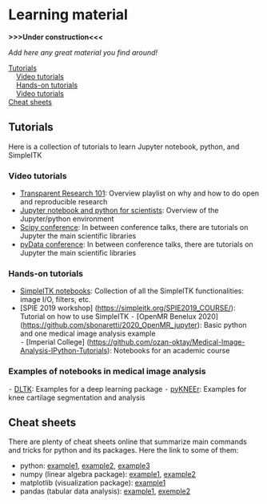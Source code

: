 # Learning material

**>>>Under construction<<<**

*Add here any great material you find around!*

[Tutorials](#Tutorials)     
&nbsp; &nbsp; [Video tutorials](#Video-tutorials)  
&nbsp; &nbsp; [Hands-on tutorials](#Hands-on-tutorials)  
&nbsp; &nbsp; [Video tutorials](#Examples-of-notebooks-in-medical-image-analysis)  
[Cheat sheets](#Cheat-sheets)     

## Tutorials
Here is a collection of tutorials to learn Jupyter notebook, python, and SimpleITK

### Video tutorials
- [Transparent Research 101](https://www.youtube.com/playlist?list=PLj8QFvBykB7cdVPr6CY08UyPPPzy8R2Ar): Overview playlist on why and how to do open and reproducible research
- [Jupyter notebook and python for scientists](https://www.youtube.com/playlist?list=PLj8QFvBykB7fGEH274TlqhToqGd_Qxt1H): Overview of the Jupyter/python environment
- [Scipy conference](https://www.youtube.com/user/EnthoughtMedia/videos): In between conference talks, there are tutorials on Jupyter the main scientific libraries
- [pyData conference](https://www.youtube.com/user/PyDataTV): In between conference talks, there are tutorials on Jupyter the main scientific libraries

### Hands-on tutorials
- [SimpleITK notebooks](http://insightsoftwareconsortium.github.io/SimpleITK-Notebooks/): Collection of all the SimpleITK functionalities: image I/O, filters, etc. 
-	[SPIE 2019 workshop] (https://simpleitk.org/SPIE2019_COURSE/): Tutorial on how to use SimpleITK
⁃	[OpenMR Benelux 2020] (https://github.com/sbonaretti/2020_OpenMR_jupyter): Basic python and one medical image analysis example  
⁃	[Imperial College] (https://github.com/ozan-oktay/Medical-Image-Analysis-IPython-Tutorials): Notebooks for an academic course

### Examples of notebooks in medical image analysis
⁃	[DLTK](https://github.com/DLTK/DLTK/tree/master/examples/tutorials): Examples for a deep learning package
⁃	[pyKNEEr](https://github.com/sbonaretti/pyKNEEr): Examples for knee cartilage segmentation and analysis


## Cheat sheets  
There are plenty of cheat sheets online that summarize main commands and tricks for python and its packages. Here the link to some of them:
- python: [example1](https://ehmatthes.github.io/pcc/cheatsheets/README.html), 
          [example2](https://s3.amazonaws.com/assets.datacamp.com/blog_assets/PythonForDataScience.pdf),
          [example3](https://s3.amazonaws.com/dq-blog-files/python-cheat-sheet-basic.pdf)  
- numpy (linear algebra package): [example1](https://s3.amazonaws.com/assets.datacamp.com/blog_assets/Numpy_Python_Cheat_Sheet.pdf),
                                  [example2](https://s3.amazonaws.com/dq-blog-files/numpy-cheat-sheet.pdf)
- matplotlib (visualization package): [example1](https://github.com/matplotlib/cheatsheets)
- pandas (tabular data analysis): [example1](https://s3.amazonaws.com/assets.datacamp.com/blog_assets/Python_Pandas_Cheat_Sheet_2.pdf), 
                                  [exemple2](https://drive.google.com/file/d/1UHK8wtWbADvHKXFC937IS6MTnlSZC_zB/view)
